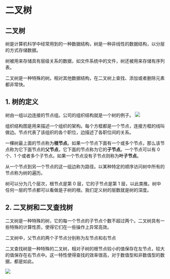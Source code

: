 # 二叉树

## 二叉树

树是计算机科学中经常用到的一种数据结构，树是一种非线性的数据结构，以分层的方式存储数据。

树被用来存储具有层级关系的数据，如文件系统中的文件，树还被用来存储有序列表。

二叉树是一种特殊的树。相对其他数据结构，在二叉树上查找、添加或者删除元素都非常快。

## 1. 树的定义

树由一组以边连接的节点组。公司的组织结构就是一个树的例子。 ![](http://p6c9xg1tf.bkt.clouddn.com/destiny/1531378409925.jpg)

组织结构图是用来描述一个组织的架构。每个方框都是一个节点，连接方框的线叫做边。节点代表了该组织的各个职位，边描述了各职位间的关系。

一棵树最上面的节点称为**根节点**。如果一个节点下面有一个或多个节点，那么该节点称为它下面节点的**父节点**，它下面的节点称为它的**子节点**。一个节点可以有 0 个、1 个或者多个子节点。如果一个节点没有子节点则称为**叶子节点**。

从一个节点到另一个节点的这一组边称为路径。以某种特定的顺序访问树中所有的节点称为树的遍历。

树可以分为几个层次，根节点是第 0 层，它的子节点是第 1 层，以此类推。树中任何一层的节点都可以看做是子树的根。我们定义树的层数就是树的深度。

## 2. 二叉树和二叉查找树

二叉树是一种特殊的树，它的每一个节点的子节点个数不超过两个。二叉树具有一些特殊的计算性质，使得它们在一些操作上异常高效。

二叉树中，父节点的两个子节点分别称为左节点和右节点

二叉查找树是一种特殊的二叉树，相对子树的根节点较小的值保存在左节点，较大的值保存在右节点中。这一特性使得查找的效率很高，对于数值型和非数值型的数据，都是如此。

![](http://p6c9xg1tf.bkt.clouddn.com/destiny/1531380535263.jpg)

